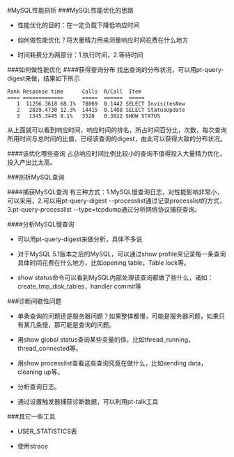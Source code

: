 #MySQL性能剖析
###MySQL性能优化的思路
+ 性能优化的目的：在一定负载下降低响应时间

+ 如何做性能优化？将大量精力用来测量响应时间花费在什么地方

+ 时间耗费分为两部分：1.执行时间，2.等待时间

###如何做性能优化
####获得查询分布
找出查询的分布状况，可以用pt-query-digest来做，结果如下所示

	Rank Response time      Calls  R/Call  Item
	==== =============      =====  ======  =====
	   1  11256.3618 68.1%  78069  0.1442 SELECT InvisitesNew
	   2   2029.4730 12.3%  14415  0.1408 SELECT StatusUpdate
	   3   1345.3445 8.1%   3520   0.3822 SHOW STATUS
	   
从上面就可以看到响应时间，响应时间的排名，所占时间百分比，次数，每次查询所用时间与总时间的比值，已经该查询的digest，由此可以获得大致的分布状况。

####该优化哪些查询
占总响应时间比例比较小的查询不值得投入大量精力优化，投入产出比太高。

###剖析MySQL查询

####捕获MySQL查询
有三种方式：1.MySQL慢查询日志，对性能影响非常小，可以采用，2.可以用pt-query-digest --processlist通过记录processlist的方式，3.pt-query-processlist --type=tcpdump通过分析网络协议捕获查询。

####分析MySQL慢查询
+ 可以用pt-query-digest来做分析，具体不多说

+ 对于MySQL 5.1版本之后的MySQL，可以通过show profile来记录每一条查询具体时间花费在什么地方，比如opening table，Table lock等。

+ show status命令可以看到MySQL内部处理该查询都做了些什么，诸如：create_tmp_disk_tables，handler commit等

###诊断间歇性问题
+ 单条查询的问题还是服务器问题？如果整体都慢，可能是服务器问题，如果只有某几条慢，那可能是查询的问题。

+ 用show global status查询某些变量的值，比如thread_running，thread_connected等。

+ 用show processlist查看这些查询究竟在做什么，比如sending data，cleaning up等。

+ 分析查询日志。

+ 通过设置触发器捕获诊断数据，可以利用pt-talk工具

###其它一些工具

+ USER_STATISTICS表

+ 使用strace

